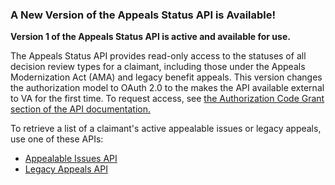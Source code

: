 ### A New Version of the Appeals Status API is Available!

**Version 1 of the Appeals Status API is active and available for use.**

The Appeals Status API provides read-only access to the statuses of all decision review types for a claimant, including those under the Appeals Modernization Act (AMA) and legacy benefit appeals. This version changes the authorization model to OAuth 2.0 to the makes the API available external to VA for the first time. To request access, see [the Authorization Code Grant section of the API documentation.](https://developer.va.gov/explore/api/appeals-status/authorization-code)

To retrieve a list of a claimant's active appealable issues or legacy appeals, use one of these APIs:
- [Appealable Issues API](https://developer.va.gov/explore/api/appealable-issues)
- [Legacy Appeals API](https://developer.va.gov/explore/api/legacy-appeals)
